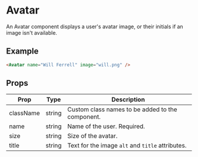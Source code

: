 # Avatar

An Avatar component displays a user's avatar image, or their initials if an image isn't available.

## Example

```html
<Avatar name="Will Ferrell" image="will.png" />
```

## Props

| Prop | Type | Description |
| --- | --- | --- |
| className | string | Custom class names to be added to the component. |
| name | string | Name of the user. Required. |
| size | string | Size of the avatar. |
| title | string | Text for the image `alt` and `title` attributes. |
